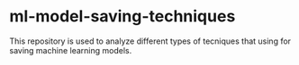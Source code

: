 # ml-model-saving-techniques
This repository is used to analyze different types of tecniques that using for saving machine learning models.
